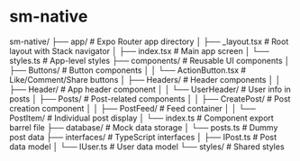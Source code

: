 # sm-native

sm-native/
├── app/ # Expo Router app directory
│ ├── \_layout.tsx # Root layout with Stack navigator
│ ├── index.tsx # Main app screen
│ └── styles.ts # App-level styles
├── components/ # Reusable UI components
│ ├── Buttons/ # Button components
│ │ └── ActionButton.tsx # Like/Comment/Share buttons
│ ├── Headers/ # Header components
│ │ ├── Header/ # App header component
│ │ └── UserHeader/ # User info in posts
│ ├── Posts/ # Post-related components
│ │ ├── CreatePost/ # Post creation component
│ │ ├── PostFeed/ # Feed container
│ │ └── PostItem/ # Individual post display
│ └── index.ts # Component export barrel file
├── database/ # Mock data storage
│ └── posts.ts # Dummy post data
├── interfaces/ # TypeScript interfaces
│ ├── IPost.ts # Post data model
│ └── IUser.ts # User data model
└── styles/ # Shared styles
